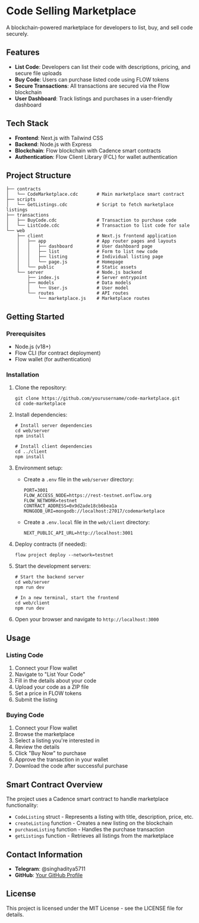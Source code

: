 # Code Selling Marketplace

A blockchain-powered marketplace for developers to list, buy, and sell code securely.

## Features

- **List Code**: Developers can list their code with descriptions, pricing, and secure file uploads
- **Buy Code**: Users can purchase listed code using FLOW tokens
- **Secure Transactions**: All transactions are secured via the Flow blockchain
- **User Dashboard**: Track listings and purchases in a user-friendly dashboard

## Tech Stack

- **Frontend**: Next.js with Tailwind CSS
- **Backend**: Node.js with Express
- **Blockchain**: Flow blockchain with Cadence smart contracts
- **Authentication**: Flow Client Library (FCL) for wallet authentication

## Project Structure

```
├── contracts
│   └── CodeMarketplace.cdc       # Main marketplace smart contract
├── scripts
│   └── GetListings.cdc           # Script to fetch marketplace listings
├── transactions
│   ├── BuyCode.cdc               # Transaction to purchase code
│   └── ListCode.cdc              # Transaction to list code for sale
└── web
    ├── client                    # Next.js frontend application
    │   ├── app                   # App router pages and layouts
    │   │   ├── dashboard         # User dashboard page
    │   │   ├── list              # Form to list new code
    │   │   ├── listing           # Individual listing page
    │   │   └── page.js           # Homepage
    │   └── public                # Static assets
    └── server                    # Node.js backend
        ├── index.js              # Server entrypoint
        ├── models                # Data models
        │   └── User.js           # User model
        └── routes                # API routes
            └── marketplace.js    # Marketplace routes
```

## Getting Started

### Prerequisites

- Node.js (v18+)
- Flow CLI (for contract deployment)
- Flow wallet (for authentication)

### Installation

1. Clone the repository:
   ```
   git clone https://github.com/yourusername/code-marketplace.git
   cd code-marketplace
   ```

2. Install dependencies:
   ```
   # Install server dependencies
   cd web/server
   npm install

   # Install client dependencies
   cd ../client
   npm install
   ```

3. Environment setup:
   - Create a `.env` file in the `web/server` directory:
     ```
     PORT=3001
     FLOW_ACCESS_NODE=https://rest-testnet.onflow.org
     FLOW_NETWORK=testnet
     CONTRACT_ADDRESS=0x9d2ade18cb6bea1a
     MONGODB_URI=mongodb://localhost:27017/codemarketplace
     ```

   - Create a `.env.local` file in the `web/client` directory:
     ```
     NEXT_PUBLIC_API_URL=http://localhost:3001
     ```

4. Deploy contracts (if needed):
   ```
   flow project deploy --network=testnet
   ```

5. Start the development servers:
   ```
   # Start the backend server
   cd web/server
   npm run dev

   # In a new terminal, start the frontend
   cd web/client
   npm run dev
   ```

6. Open your browser and navigate to `http://localhost:3000`

## Usage

### Listing Code

1. Connect your Flow wallet
2. Navigate to "List Your Code"
3. Fill in the details about your code
4. Upload your code as a ZIP file
5. Set a price in FLOW tokens
6. Submit the listing

### Buying Code

1. Connect your Flow wallet
2. Browse the marketplace
3. Select a listing you're interested in
4. Review the details
5. Click "Buy Now" to purchase
6. Approve the transaction in your wallet
7. Download the code after successful purchase

## Smart Contract Overview

The project uses a Cadence smart contract to handle marketplace functionality:

- `CodeListing` struct - Represents a listing with title, description, price, etc.
- `createListing` function - Creates a new listing on the blockchain
- `purchaseListing` function - Handles the purchase transaction
- `getListings` function - Retrieves all listings from the marketplace

## Contact Information

- **Telegram**: @singhaditya5711
- **GitHub**: [Your GitHub Profile](https://github.com/adysingh5711)

## License

This project is licensed under the MIT License - see the LICENSE file for details.